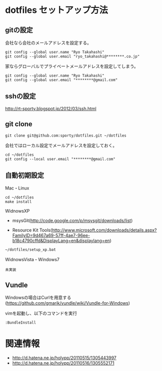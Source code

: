 dotfiles セットアップ方法
================================================

gitの設定
---------

会社なら会社のメールアドレスを設定する。

```
git config --global user.name "Ryo Takahashi"
git config --global user.email "ryo_takahashi@********.co.jp"
```

家ならグローバルでプライベートメールアドレスを設定してしまう。

```
git config --global user.name "Ryo Takahashi"
git config --global user.email "********@gmail.com"
```

sshの設定
---------

http://rt-sporty.blogspot.jp/2012/03/ssh.html


git clone
---------

```
git clone git@github.com:sporty/dotfiles.git ~/dotfiles
```

会社ではローカル設定でメールアドレスを設定しておく。

```
cd ~/dotfiles
git config --local user.email "********@gmail.com"
```

自動初期設定
---------

Mac・Linux

```
cd ~/dotfiles
make install
```

WidnowsXP

* msysGit(http://code.google.com/p/msysgit/downloads/list)

* Resource Kit Tools(http://www.microsoft.com/downloads/details.aspx?FamilyID=9d467a69-57ff-4ae7-96ee-b18c4790cffd&DisplayLang=en&displaylang=en)

```
~/dotfiles/setup_xp.bat
```

WidnowsVista・Windows7

```
未実装
```

Vundle
---------
Windowsの場合はCurlを用意する (https://github.com/gmarik/vundle/wiki/Vundle-for-Windows)

vimを起動し、以下のコマンドを実行

```
:BundleInstall
```

関連情報
=================

* http://d.hatena.ne.jp/holypp/20110515/1305443997
* http://d.hatena.ne.jp/holypp/20110516/1305552171

